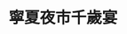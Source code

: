 ---
title: "寧夏夜市千歲宴"
description: "寧夏夜市千歲宴"
layout: shop
keywords:
  - 美食競賽
  - 台灣美食
  - 美食精選
datePublished: "2025-06-30"
dateModified: "2025-07-07"
city: "台北市"
district: "大同區"
address: "台北市大同區寧夏路58號2樓"
phone: "0987456794"
geo: "25.05667749721933, 121.51536314738564"
google_map: "https://maps.app.goo.gl/5piZfcfCfs4tdboNA"
footinder: "https://footinder.com.tw/%e5%8f%b0%e5%8c%97%e5%b8%82%e5%a4%a7%e5%90%8c%e5%8d%80/35031/"
official: ""
award:
  - name: "500盤"
    year: "2024"
    entries:
      - dishes:
          - "滷肉飯、臭豆腐、香腸、雞捲"

---